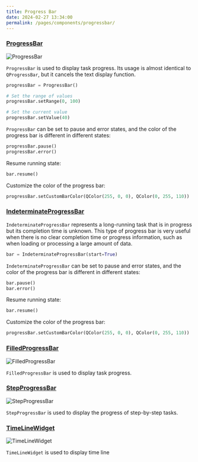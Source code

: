 ```yaml
---
title: Progress Bar
date: 2024-02-27 13:34:00
permalink: /pages/components/progressbar/
---
```


### [ProgressBar](https://pyqt-fluent-widgets.readthedocs.io/en/latest/autoapi/qfluentwidgets/components/widgets/progress_bar/index.html)

![ProgressBar](/img/components/progressbar/ProgressBar.png)

`ProgressBar` is used to display task progress. Its usage is almost identical to `QProgressBar`, but it cancels the text display function.

```python
progressBar = ProgressBar()

# Set the range of values
progressBar.setRange(0, 100)

# Set the current value
progressBar.setValue(40)
```

`ProgressBar` can be set to pause and error states, and the color of the progress bar is different in different states:
```python
progressBar.pause()
progressBar.error()
```

Resume running state:
```python
bar.resume()
```

Customize the color of the progress bar:
```python
progressBar.setCustomBarColor(QColor(255, 0, 0), QColor(0, 255, 110))
```

### [IndeterminateProgressBar](https://pyqt-fluent-widgets.readthedocs.io/en/latest/autoapi/qfluentwidgets/components/widgets/progress_bar/index.html#qfluentwidgets.components.widgets.progress_bar.IndeterminateProgressBar)

`IndeterminateProgressBar` represents a long-running task that is in progress but its completion time is unknown. This type of progress bar is very useful when there is no clear completion time or progress information, such as when loading or processing a large amount of data.

```python
bar = IndeterminateProgressBar(start=True)
```

`IndeterminateProgressBar` can be set to pause and error states, and the color of the progress bar is different in different states:
```python
bar.pause()
bar.error()
```

Resume running state:
```python
bar.resume()
```

Customize the color of the progress bar:
```python
progressBar.setCustomBarColor(QColor(255, 0, 0), QColor(0, 255, 110))
```

### [FilledProgressBar](https://qfluentwidgets.com/price)

![FilledProgressBar](/img/components/progressbar/FilledProgressBar.png)

`FilledProgressBar` is used to display task progress.

### [StepProgressBar](https://qfluentwidgets.com/price)

![StepProgressBar](/img/components/progressbar/StepProgressBar.png)

`StepProgressBar` is used to display the progress of step-by-step tasks.

### [TimeLineWidget](https://qfluentwidgets.com/price)

![TimeLineWidget](/img/components/progressbar/TimeLineWidget.png)

`TimeLineWidget` is used to display time line